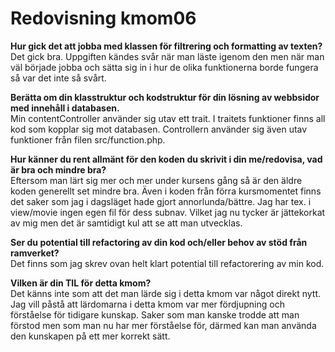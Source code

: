 ---
---
Redovisning kmom06
=========================

**Hur gick det att jobba med klassen för filtrering och formatting av texten?**  
Det gick bra. Uppgiften kändes svår när man läste igenom den men när man väl började jobba och sätta sig in i hur de olika funktionerna borde fungera så var det inte så svårt.

**Berätta om din klasstruktur och kodstruktur för din lösning av webbsidor med innehåll i databasen.**  
Min contentController använder sig utav ett trait. I traitets funktioner finns all kod som kopplar sig mot databasen. Controllern använder sig även utav funktioner från filen src/function.php.

**Hur känner du rent allmänt för den koden du skrivit i din me/redovisa, vad är bra och mindre bra?**  
Eftersom man lärt sig mer och mer under kursens gång så är den äldre koden generellt set mindre bra. Även i koden från förra kursmomentet finns det saker som jag i dagsläget hade gjort annorlunda/bättre. Jag har tex. i view/movie ingen egen fil för dess subnav. Vilket jag nu tycker är jättekorkat av mig men det är samtidigt kul att se att man utvecklas.

**Ser du potential till refactoring av din kod och/eller behov av stöd från ramverket?**  
Det finns som jag skrev ovan helt klart potential till refactorering av min kod.

**Vilken är din TIL för detta kmom?**  
Det känns inte som att det man lärde sig i detta kmom var något direkt nytt. Jag vill påstå att lärdomarna i detta kmom var mer fördjupning och förståelse för tidigare kunskap. Saker som man kanske trodde att man förstod men som man nu har mer förståelse för, därmed kan man använda den kunskapen på ett mer korrekt sätt.
